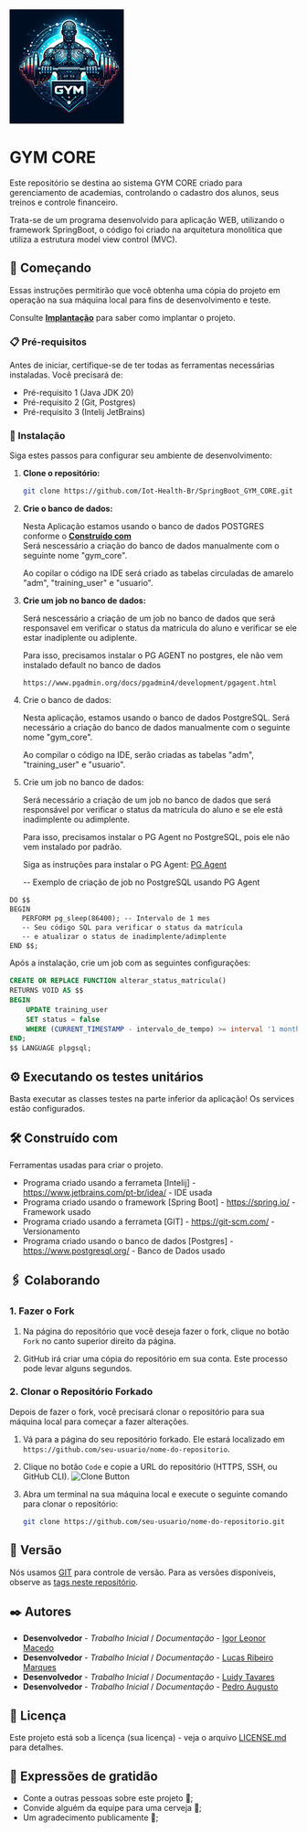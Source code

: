<img src="https://github.com/Iot-Health-Br/SpringBoot_GYM_CORE/blob/master/Logo%20Imagens/Logo%20Principal.jpeg?raw=true" width="200" height="200"> 

# GYM CORE 

   Este repositório se destina ao sistema GYM CORE criado para gerenciamento de academias, controlando o cadastro dos alunos, seus treinos e controle financeiro. 

   Trata-se de um programa desenvolvido para aplicação WEB, utilizando o framework SpringBoot, o código foi criado na arquitetura monolitica que utiliza a estrutura model view control (MVC). 

## 🚀 Começando

   Essas instruções permitirão que você obtenha uma cópia do projeto em operação na sua máquina local para fins de desenvolvimento e teste.

   Consulte **[Implantação](#-implanta%C3%A7%C3%A3o)** para saber como implantar o projeto.

### 📋 Pré-requisitos

   Antes de iniciar, certifique-se de ter todas as ferramentas necessárias instaladas. Você precisará de:

   - Pré-requisito 1 (Java JDK 20)
   - Pré-requisito 2 (Git, Postgres)
   - Pré-requisito 3 (Intelij JetBrains)

### 🔧 Instalação

   Siga estes passos para configurar seu ambiente de desenvolvimento:

1. **Clone o repositório:**

   ```bash
   git clone https://github.com/Iot-Health-Br/SpringBoot_GYM_CORE.git

2. **Crie o banco de dados:**

   Nesta Aplicação estamos usando o banco de dados POSTGRES conforme o **[Construído com](#-Construído%C3%A7%C3%A3o)**   
   Será nescessário a criação do banco de dados manualmente com o seguinte nome "gym_core".

  

   Ao copilar o código na IDE será criado as tabelas circuladas de amarelo "adm", "training_user" e "usuario".

3. **Crie um job no banco de dados:**

   Será nescessário a criação de um job no banco de dados que será responsavel em verificar o status da matricula do aluno e verificar se ele estar inadiplente ou adiplente.

   Para isso, precisamos instalar o PG AGENT no postgres, ele não vem instalado default no banco de dados

   ```
   https://www.pgadmin.org/docs/pgadmin4/development/pgagent.html
   ```

   

4. Crie o banco de dados:

   Nesta aplicação, estamos usando o banco de dados PostgreSQL. Será necessário a criação do banco de dados manualmente com o seguinte nome "gym_core".

   Ao compilar o código na IDE, serão criadas as tabelas "adm", "training_user" e "usuario".

5. Crie um job no banco de dados:

   Será necessário a criação de um job no banco de dados que será responsável por verificar o status da matrícula do aluno e se ele está inadimplente ou adimplente.

   Para isso, precisamos instalar o PG Agent no PostgreSQL, pois ele não vem instalado por padrão.  

   Siga as instruções para instalar o PG Agent:
   [PG Agent](https://www.pgadmin.org/docs/pgadmin4/development/pgagent.html)
   
   -- Exemplo de criação de job no PostgreSQL usando PG Agent
   
```
DO $$
BEGIN
   PERFORM pg_sleep(86400); -- Intervalo de 1 mes
   -- Seu código SQL para verificar o status da matrícula
   -- e atualizar o status de inadimplente/adimplente
END $$;
```

   Após a instalação, crie um job com as seguintes configurações:

```sql
CREATE OR REPLACE FUNCTION alterar_status_matricula()
RETURNS VOID AS $$
BEGIN
    UPDATE training_user
    SET status = false
    WHERE (CURRENT_TIMESTAMP - intervalo_de_tempo) >= interval '1 month';
END;
$$ LANGUAGE plpgsql;

   ```

   

## ⚙️ Executando os testes unitários

   Basta executar as classes testes na parte inferior da aplicação! Os services estão configurados.

## 🛠️ Construído com

   Ferramentas usadas para criar o projeto.

   * Programa criado usando a ferrameta [Intelij] - https://www.jetbrains.com/pt-br/idea/ - IDE usada
   * Programa criado usando o framework [Spring Boot] - https://spring.io/ - Framework usado
   * Programa criado usando a ferrameta [GIT] - https://git-scm.com/ - Versionamento
   * Programa criado usando o banco de dados [Postgres] - https://www.postgresql.org/ - Banco de Dados usado

## 🖇️ Colaborando
### 1. Fazer o Fork

1. Na página do repositório que você deseja fazer o fork, clique no botão `Fork` no canto superior direito da página.

2. GitHub irá criar uma cópia do repositório em sua conta. Este processo pode levar alguns segundos.

### 2. Clonar o Repositório Forkado

Depois de fazer o fork, você precisará clonar o repositório para sua máquina local para começar a fazer alterações.

1. Vá para a página do seu repositório forkado. Ele estará localizado em `https://github.com/seu-usuario/nome-do-repositorio`.

2. Clique no botão `Code` e copie a URL do repositório (HTTPS, SSH, ou GitHub CLI).
   ![Clone Button](https://docs.github.com/assets/images/help/repository/https-url-clone-cli.png)

3. Abra um terminal na sua máquina local e execute o seguinte comando para clonar o repositório:

   ```bash
   git clone https://github.com/seu-usuario/nome-do-repositorio.git


## 📌 Versão

   Nós usamos [GIT](https://git-scm.com/) para controle de versão. Para as versões disponíveis, observe as [tags neste repositório](https://github.com/Iot-Health-Br/SpringBoot_GYM_CORE/commits/main/). 

## ✒️ Autores

   * **Desenvolvedor** - *Trabalho Inicial* / *Documentação* - [Igor Leonor Macedo](https://github.com/Iot-Health-Br)
   * **Desenvolvedor** - *Trabalho Inicial* / *Documentação* - [Lucas Ribeiro Marques](https://github.com/LucasRibeiroMArques)
   * **Desenvolvedor** - *Trabalho Inicial* / *Documentação* - [Luidy Tavares](https://github.com/LuidyTT)
   * **Desenvolvedor** - *Trabalho Inicial* / *Documentação* - [Pedro Augusto](https://github.com/PedroAugusto-sys)


## 📄 Licença

   Este projeto está sob a licença (sua licença) - veja o arquivo [LICENSE.md](https://github.com/usuario/projeto/licenca) para detalhes.

## 🎁 Expressões de gratidão

   * Conte a outras pessoas sobre este projeto 📢;
   * Convide alguém da equipe para uma cerveja 🍺;
   * Um agradecimento publicamente 👋;
